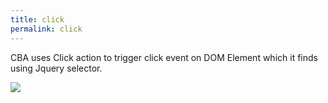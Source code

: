 ```yaml
---
title: click
permalink: click
---
```


CBA uses Click action to trigger click event on DOM Element which it finds using Jquery selector.

![](/images/Click.jpg)